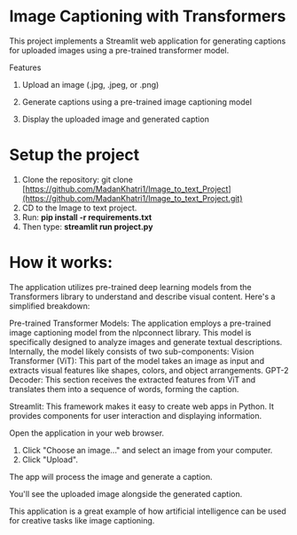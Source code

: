 # Image Captioning with Transformers
This project implements a Streamlit web application for generating captions for uploaded images using a pre-trained transformer model.

Features
  1. Upload an image (.jpg, .jpeg, or .png)
  
  2. Generate captions using a pre-trained image captioning model
  
  3. Display the uploaded image and generated caption


# Setup the project
  1. Clone the repository: git clone [https://github.com/MadanKhatri1/Image_to_text_Project](https://github.com/MadanKhatri1/Image_to_text_Project.git)
  2. CD to the Image to text project.
  3. Run: **pip install -r requirements.txt**
  4. Then type: **streamlit run project.py**



# How it works:

The application utilizes pre-trained deep learning models from the Transformers library to understand and describe visual content. Here's a simplified breakdown:

  Pre-trained Transformer Models:
    The application employs a pre-trained image captioning model from the nlpconnect library. This model is specifically designed to analyze images and generate textual descriptions.
    Internally, the model likely consists of two sub-components:
    Vision Transformer (ViT): This part of the model takes an image as input and extracts visual features like shapes, colors, and object arrangements.
    GPT-2 Decoder: This section receives the extracted features from ViT and translates them into a sequence of words, forming the caption.

  Streamlit: This framework makes it easy to create web apps in Python. It provides components for user interaction and displaying information.
  
Open the application in your web browser.
  1. Click "Choose an image..." and select an image from your computer.
  2. Click "Upload".
     
The app will process the image and generate a caption.

You'll see the uploaded image alongside the generated caption.

This application is a great example of how artificial intelligence can be used for creative tasks like image captioning.
